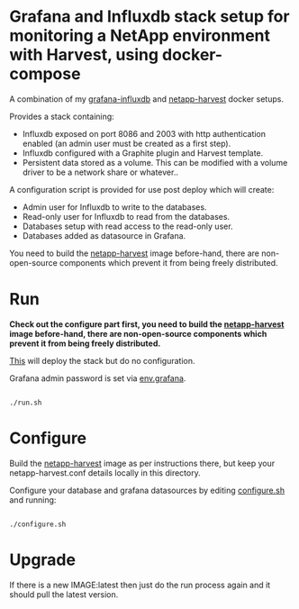 # Grafana and Influxdb stack setup for monitoring a NetApp environment with Harvest, using docker-compose

A combination of my [grafana-influxdb](https://github.com/szukalski/docker/tree/master/grafana-influxdb) and [netapp-harvest](https://github.com/szukalski/docker/tree/master/netapp-harvest) docker setups.

Provides a stack containing:
* Influxdb exposed on port 8086 and 2003 with http authentication enabled (an admin user must be created as a first step).
* Influxdb configured with a Graphite plugin and Harvest template.
* Persistent data stored as a volume. This can be modified with a volume driver to be a network share or whatever..

A configuration script is provided for use post deploy which will create:
* Admin user for Influxdb to write to the databases.
* Read-only user for Influxdb to read from the databases.
* Databases setup with read access to the read-only user.
* Databases added as datasource in Grafana.

You need to build the [netapp-harvest](https://github.com/szukalski/docker/tree/master/netapp-harvest) image before-hand, there are non-open-source components which prevent it from being freely distributed.

# Run

**Check out the configure part first, you need to build the [netapp-harvest](https://github.com/szukalski/docker/tree/master/netapp-harvest) image before-hand, there are non-open-source components which prevent it from being freely distributed.**

[This](./run.sh) will deploy the stack but do no configuration.

Grafana admin password is set via [env.grafana](./env.grafana).

```

./run.sh

```

# Configure

Build the [netapp-harvest](https://github.com/szukalski/docker/tree/master/netapp-harvest) image as per instructions there, but keep your netapp-harvest.conf details locally in this directory.

Configure your database and grafana datasources by editing [configure.sh](./configure.sh) and running:

```

./configure.sh

```

# Upgrade

If there is a new IMAGE:latest then just do the run process again and it should pull the latest version.

